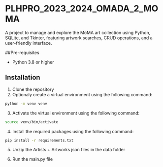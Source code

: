 # PLHPRO_2023_2024_OMADA_2_MOMA
A  project to manage and explore the MoMA art collection using Python, SQLite, and Tkinter, featuring artwork searches, CRUD operations, and a user-friendly interface.

##Pre-requisites
- Python 3.8 or higher

## Installation
1. Clone the repository
2. Optionaly create a virtual environment using the following command:
```bash
python -m venv venv
```
3. Activate the virtual environment using the following command:
```bash
source venv/bin/activate
```
4. Install the required packages using the following command:
```bash
pip install -r requirements.txt
```
5. Unzip the Artists + Artworks json files in the data folder

6. Run the main.py file
